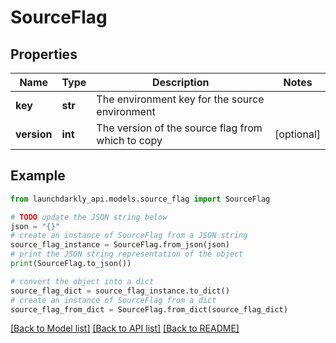 # SourceFlag


## Properties

Name | Type | Description | Notes
------------ | ------------- | ------------- | -------------
**key** | **str** | The environment key for the source environment | 
**version** | **int** | The version of the source flag from which to copy | [optional] 

## Example

```python
from launchdarkly_api.models.source_flag import SourceFlag

# TODO update the JSON string below
json = "{}"
# create an instance of SourceFlag from a JSON string
source_flag_instance = SourceFlag.from_json(json)
# print the JSON string representation of the object
print(SourceFlag.to_json())

# convert the object into a dict
source_flag_dict = source_flag_instance.to_dict()
# create an instance of SourceFlag from a dict
source_flag_from_dict = SourceFlag.from_dict(source_flag_dict)
```
[[Back to Model list]](../README.md#documentation-for-models) [[Back to API list]](../README.md#documentation-for-api-endpoints) [[Back to README]](../README.md)


